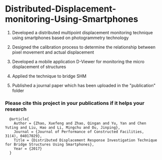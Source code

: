 # Distributed-Displacement-monitoring-Using-Smartphones

1. Developed a distributed multipoint displacement monitoring technique using smartphones based on photogrammetry technology

2. Designed the calibration process to determine the relationship between pixel movement and actual displacement 

3. Developed a mobile application D-Viewer for monitoring the micro displacement of structures 

4. Applied the technique to bridge SHM

5. Published a journal paper which has been uploaded in the "publication" folder

### Please cite this project in your publications if it helps your research

```
  @article{
    Author = {Zhao, Xuefeng and Zhao, Qingan and Yu, Yan and Chen Yuting and Liu, Hao and Li, Mingchu and Ou, Jinping},
    Journal = {Journal of Performance of Constructed Facilities, 31(4), 04017029},
    Title = {Distributed Displacement Response Investigation Technique for Bridge Structures Using Smartphones},
    Year = {2017}
  }
```
